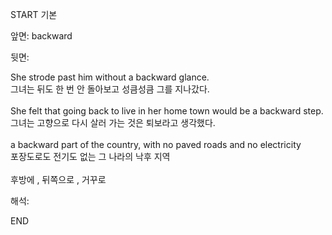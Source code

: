 START
기본

앞면:
backward


뒷면:
<div>She strode past him without a backward glance. </div><div>그녀는 뒤도 한 번 안 돌아보고 성큼성큼 그를 지나갔다.</div><div><br></div><div><div>She felt that going back to live in her home town would be a backward step. </div><div>그녀는 고향으로 다시 살러 가는 것은 퇴보라고 생각했다.</div></div><div><br></div><div><div>a backward part of the country, with no paved roads and no electricity </div><div>포장도로도 전기도 없는 그 나라의 낙후 지역</div></div><div><br></div><div>후방에 , 뒤쪽으로 , 거꾸로</div>


해석:

END